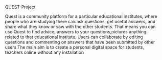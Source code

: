 QUEST-Project


Quest is a community platform for a particular educational institutes, where people who are studying there can ask questions, get useful answers, and share what they know or saw with the other students. That means you can use Quest to find advice, answers to your questions,pictures anything related to that educational institute. Users can collaborate by editing questions and commenting on answers that have been submitted by other users.The main aim is to create a personal digital space for students, teachers online without any installation
